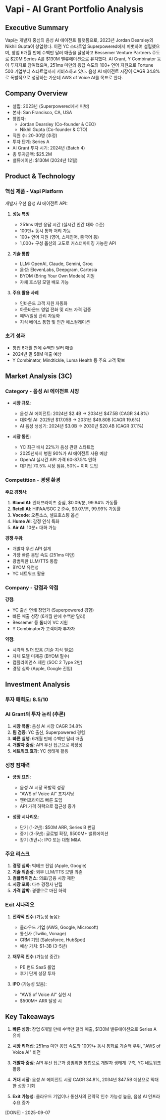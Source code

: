 # Vapi - AI Grant Portfolio Analysis

## Executive Summary
Vapi는 개발자 중심의 음성 AI 에이전트 플랫폼으로, 2023년 Jordan Dearsley와 Nikhil Gupta이 창업했다. 이전 YC 스타트업 Superpowered에서 피벗하여 설립했으며, 창업 6개월 만에 수백만 달러 매출을 달성하고 Bessemer Venture Partners 주도로 $20M Series A를 $130M 밸류에이션으로 유치했다. AI Grant, Y Combinator 등이 투자자로 참여했으며, 251ms 미만의 응답 속도와 100+ 언어 지원으로 Fortune 500 기업부터 스타트업까지 서비스하고 있다. 음성 AI 에이전트 시장이 CAGR 34.8%로 폭발적으로 성장하는 가운데 AWS of Voice AI를 목표로 한다.

## Company Overview
- 설립: 2023년 (Superpowered에서 피벗)
- 본사: San Francisco, CA, USA
- 창업자:
  - Jordan Dearsley (Co-founder & CEO)
  - Nikhil Gupta (Co-founder & CTO)
- 직원 수: 20-30명 (추정)
- 투자 단계: Series A
- AI Grant 투자 시기: 2024년 (Batch 4)
- 총 투자금액: $25.2M
- 밸류에이션: $130M (2024년 12월)

## Product & Technology

### 핵심 제품 - Vapi Platform
개발자 우선 음성 AI 에이전트 API:

1. **성능 특징**
   - 251ms 미만 응답 시간 (실시간 인간 대화 수준)
   - 100만+ 동시 통화 처리 가능
   - 100+ 언어 지원 (영어, 스페인어, 중국어 등)
   - 1,000+ 구성 옵션의 고도로 커스터마이징 가능한 API

2. **기술 통합**
   - LLM: OpenAI, Claude, Gemini, Groq
   - 음성: ElevenLabs, Deepgram, Cartesia
   - BYOM (Bring Your Own Models) 지원
   - 자체 호스팅 모델 배포 가능

3. **주요 활용 사례**
   - 인바운드 고객 지원 자동화
   - 아웃바운드 영업 전화 및 리드 자격 검증
   - 예약/일정 관리 자동화
   - 지식 베이스 통합 및 인간 에스컬레이션

### 초기 성과
- 창업 6개월 만에 수백만 달러 매출
- 2024년 말 $8M 매출 예상
- Y Combinator, Mindtickle, Luma Health 등 주요 고객 확보

## Market Analysis (3C)

### Category - 음성 AI 에이전트 시장
- **시장 규모**:
  - 음성 AI 에이전트: 2024년 $2.4B → 2034년 $47.5B (CAGR 34.8%)
  - 대화형 AI: 2025년 $17.05B → 2031년 $49.80B (CAGR 19.6%)
  - AI 음성 생성기: 2024년 $3.0B → 2030년 $20.4B (CAGR 37.1%)

- **시장 동인**:
  - YC 최근 배치 22%가 음성 관련 스타트업
  - 2025년까지 병원 90%가 AI 에이전트 사용 예상
  - OpenAI 실시간 API 가격 60-87.5% 인하
  - 대기업 70.5% 시장 점유, 50%+ 이미 도입

### Competition - 경쟁 환경
**주요 경쟁사**:
1. **Bland AI**: 엔터프라이즈 중심, $0.09/분, 99.94% 가동률
2. **Retell AI**: HIPAA/SOC 2 준수, $0.07/분, 99.99% 가동률
3. **Vocode**: 오픈소스, 셀프호스팅 옵션
4. **Hume AI**: 감정 인식 특화
5. **Air AI**: 10분+ 대화 가능

**경쟁 우위**:
- 개발자 우선 API 설계
- 가장 빠른 응답 속도 (251ms 미만)
- 광범위한 LLM/TTS 통합
- BYOM 유연성
- YC 네트워크 활용

### Company - 강점과 약점
**강점**:
- YC 출신 연쇄 창업가 (Superpowered 경험)
- 빠른 매출 성장 (6개월 만에 수백만 달러)
- Bessemer 등 톱티어 VC 지원
- Y Combinator가 고객이자 투자자

**약점**:
- 시각적 빌더 없음 (기술 지식 필요)
- 자체 모델 미제공 (BYOM 필수)
- 컴플라이언스 제한 (SOC 2 Type 2만)
- 경쟁 심화 (Apple, Google 진입)

## Investment Analysis

### 투자 매력도: 8.5/10

### AI Grant의 투자 논리 (추론)
1. **시장 폭발**: 음성 AI 시장 CAGR 34.8%
2. **팀 검증**: YC 출신, Superpowered 경험
3. **빠른 실행**: 6개월 만에 수백만 달러 매출
4. **개발자 중심**: API 우선 접근으로 확장성
5. **네트워크 효과**: YC 생태계 활용

### 성장 잠재력
- **긍정 요인**:
  - 음성 AI 시장 폭발적 성장
  - "AWS of Voice AI" 포지셔닝
  - 엔터프라이즈 빠른 도입
  - API 가격 하락으로 접근성 증가

- **성장 시나리오**:
  - 단기 (1-2년): $50M ARR, Series B 펀딩
  - 중기 (3-5년): 글로벌 확장, $500M+ 밸류에이션
  - 장기 (5년+): IPO 또는 대형 M&A

### 주요 리스크
1. **경쟁 심화**: 빅테크 진입 (Apple, Google)
2. **기술 의존성**: 외부 LLM/TTS 모델 의존
3. **컴플라이언스**: 의료/금융 시장 제한
4. **시장 포화**: 다수 경쟁사 난립
5. **가격 압박**: 경쟁으로 마진 하락

### Exit 시나리오
1. **전략적 인수** (가능성 높음):
   - 클라우드 기업 (AWS, Google, Microsoft)
   - 통신사 (Twilio, Vonage)
   - CRM 기업 (Salesforce, HubSpot)
   - 예상 가치: $1-3B (3-5년)

2. **재무적 인수** (가능성 중간):
   - PE 펀드 SaaS 롤업
   - 후기 단계 성장 투자

3. **IPO** (가능성 있음):
   - "AWS of Voice AI" 실현 시
   - $500M+ ARR 달성 시

## Key Takeaways

1. **빠른 성장**: 창업 6개월 만에 수백만 달러 매출, $130M 밸류에이션으로 Series A 유치

2. **시장 리더십**: 251ms 미만 응답 속도와 100만+ 동시 통화로 기술적 우위, "AWS of Voice AI" 비전

3. **개발자 중심**: API 우선 접근과 광범위한 통합으로 개발자 생태계 구축, YC 네트워크 활용

4. **거대 시장**: 음성 AI 에이전트 시장 CAGR 34.8%, 2034년 $47.5B 예상으로 막대한 성장 기회

5. **Exit 가능성**: 클라우드 기업이나 통신사의 전략적 인수 가능성 높음, 음성 AI 인프라 수요 증가

[DONE] - 2025-09-07